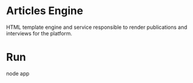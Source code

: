 # Articles Engine

HTML template engine and service responsible to render publications and interviews for the platform.

# Run

node app
